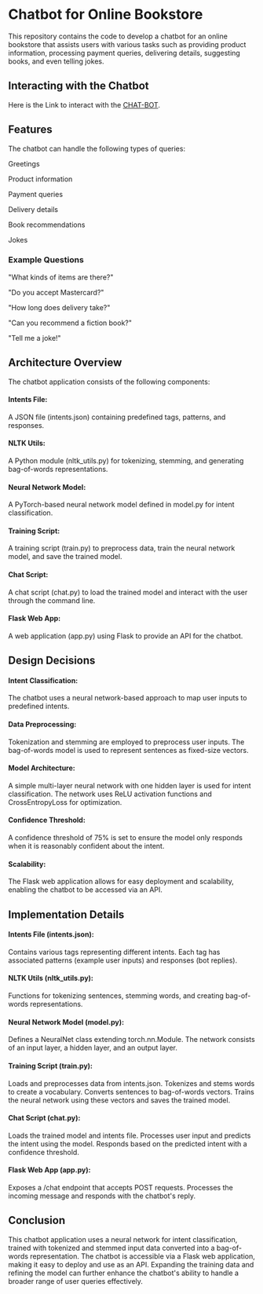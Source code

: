 # Chatbot for Online Bookstore

This repository contains the code to develop a chatbot for an online bookstore that assists users with various tasks such as providing product information, processing payment queries, delivering details, suggesting books, and even telling jokes.

## Interacting with the Chatbot
 Here is the Link to interact with the [CHAT-BOT](https://chat-bot-47on.onrender.com/).


## Features
The chatbot can handle the following types of queries:

Greetings

Product information

Payment queries

Delivery details

Book recommendations

Jokes

### Example Questions
"What kinds of items are there?"

"Do you accept Mastercard?"

"How long does delivery take?"

"Can you recommend a fiction book?"

"Tell me a joke!"

## Architecture Overview
The chatbot application consists of the following components:

#### Intents File:
 A JSON file (intents.json) containing predefined tags, patterns, and responses.

#### NLTK Utils:
 A Python module (nltk_utils.py) for tokenizing, stemming, and generating bag-of-words representations.

#### Neural Network Model:
 A PyTorch-based neural network model defined in model.py for intent classification.

#### Training Script:
 A training script (train.py) to preprocess data, train the neural network model, and save the trained model.

#### Chat Script:
 A chat script (chat.py) to load the trained model and interact with the user through the command line.

#### Flask Web App:
 A web application (app.py) using Flask to provide an API for the chatbot.

## Design Decisions
#### Intent Classification:
 The chatbot uses a neural network-based approach to map user inputs to predefined intents.

#### Data Preprocessing:
 Tokenization and stemming are employed to preprocess user inputs. The bag-of-words model is used to represent sentences as fixed-size vectors.

#### Model Architecture:
 A simple multi-layer neural network with one hidden layer is used for intent classification. The network uses ReLU activation functions and CrossEntropyLoss for optimization.

#### Confidence Threshold:
 A confidence threshold of 75% is set to ensure the model only responds when it is reasonably confident about the intent.

#### Scalability:
 The Flask web application allows for easy deployment and scalability, enabling the chatbot to be accessed via an API.

## Implementation Details

#### Intents File (intents.json):
Contains various tags representing different intents.
Each tag has associated patterns (example user inputs) and responses (bot replies).

#### NLTK Utils (nltk_utils.py):
Functions for tokenizing sentences, stemming words, and creating bag-of-words representations.

#### Neural Network Model (model.py):
Defines a NeuralNet class extending torch.nn.Module.
The network consists of an input layer, a hidden layer, and an output layer.

#### Training Script (train.py):
Loads and preprocesses data from intents.json.
Tokenizes and stems words to create a vocabulary.
Converts sentences to bag-of-words vectors.
Trains the neural network using these vectors and saves the trained model.

#### Chat Script (chat.py):
Loads the trained model and intents file.
Processes user input and predicts the intent using the model.
Responds based on the predicted intent with a confidence threshold.

#### Flask Web App (app.py):
Exposes a /chat endpoint that accepts POST requests.
Processes the incoming message and responds with the chatbot's reply.

## Conclusion
This chatbot application uses a neural network for intent classification, trained with tokenized and stemmed input data converted into a bag-of-words representation. The chatbot is accessible via a Flask web application, making it easy to deploy and use as an API. Expanding the training data and refining the model can further enhance the chatbot's ability to handle a broader range of user queries effectively.






